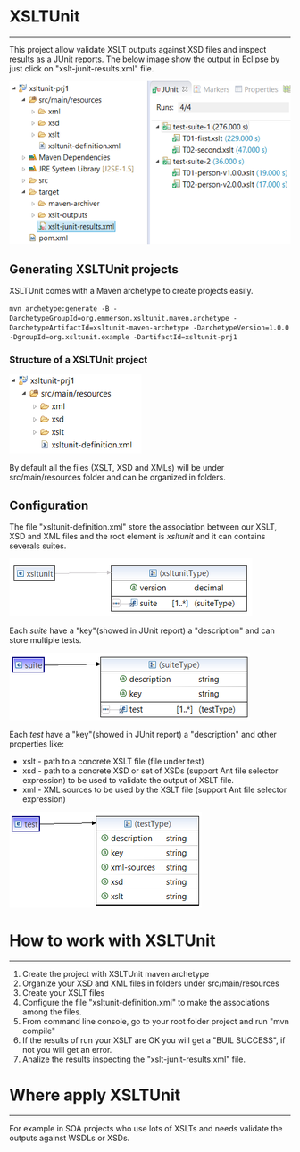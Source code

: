 # XSLTUnit
_________

This project allow validate XSLT outputs against XSD files and inspect results as a JUnit reports. The below image show the output in Eclipse by just click on "xslt-junit-results.xml" file.

![Output example](./images/junit-output.png)



## Generating XSLTUnit projects

XSLTUnit comes with a Maven archetype to create projects easily.

`mvn archetype:generate -B -DarchetypeGroupId=org.emmerson.xsltunit.maven.archetype -DarchetypeArtifactId=xsltunit-maven-archetype -DarchetypeVersion=1.0.0 -DgroupId=org.xsltunit.example -DartifactId=xsltunit-prj1`


### Structure of a XSLTUnit project

![Structure example](./images/project_structure.png)

By default all the files (XSLT, XSD and XMLs) will be under src/main/resources folder and can be organized in folders.



## Configuration

The file "xsltunit-definition.xml" store the association between our XSLT, XSD and XML files and the root element is *xsltunit* and it can contains severals suites.

![Structure example](./images/xsd_root.png)

Each *suite* have a "key"(showed in JUnit report) a "description" and can store multiple tests.

![Structure example](./images/xsd_suite.png)

Each *test* have a "key"(showed in JUnit report) a "description" and other properties like:

* xslt - path to a concrete XSLT file (file under test)
* xsd - path to a concrete XSD or set of XSDs (support Ant file selector expression) to be used to validate the output of XSLT file.
* xml - XML sources to be used by the XSLT file (support Ant file selector expression)


![Structure example](./images/xsd_test.png)


# How to work with XSLTUnit
_________


1. Create the project with XSLTUnit maven archetype
2. Organize your XSD and XML files in folders under src/main/resources
3. Create your XSLT files
4. Configure the file "xsltunit-definition.xml" to make the associations among the files.
5. From command line console, go to your root folder project and run "mvn compile"
6. If the results of run your XSLT are OK you will get a "BUIL SUCCESS", if not you will get an error.
7. Analize the results inspecting the "xslt-junit-results.xml" file.



# Where apply XSLTUnit
_________

For example in SOA projects who use lots of XSLTs and needs validate the outputs against WSDLs or XSDs.

 